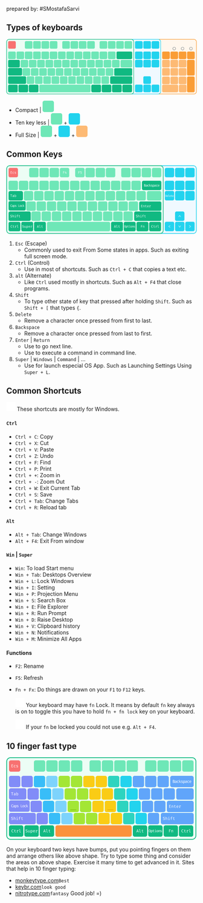 prepared by: #SMostafaSarvi
## Types of keyboards

![](../assets/keyboard/regions.png)

- Compact | ![15](../assets/colors/green.png)
- Ten key less | ![15](../assets/colors/green.png) +  ![15](../assets/colors/light-blue.png)
- Full Size | ![15](../assets/colors/green.png) + ![15](../assets/colors/light-blue.png)  +  ![15](../assets/colors/orange.png)
## Common Keys

![](../assets/keyboard/important-keys.png)

1. `Esc` (Escape)
	- Commonly used to exit From Some states in apps.
		Such as exiting full screen mode.
1. `Ctrl` (Control)
	 - Use in most of shortcuts.
		Such as `Ctrl + C` that copies a text etc.
3. `alt` (Alternate)
	- Like `Ctrl` used mostly in shortcuts.
		Such as `Alt + F4` that close programs.
4. `Shift`
	-  To type other state of key that pressed after holding `Shift`.
		Such as `Shift + [` that types `{`. 
5. `Delete`
	- Remove a character once pressed from first to last.
1. `Backspace`
	- Remove a character once pressed from last to first.
2. `Enter` | `Return`
	- Use to go next line.
	- Use to execute a command in command line.
3. `Super` | `Windows` | `Command` | ...
	- Use for launch especial OS App.
		Such as Launching Settings Using `Super + L`.
## Common Shortcuts
![16](../assets/icons/alert-triangle-filled.png) These shortcuts are mostly for Windows.
#### `Ctrl`
- `Ctrl + C`: Copy 
- `Ctrl + X`: Cut 
- `Ctrl + V`: Paste
- `Ctrl + Z`: Undo
- `Ctrl + F`: Find
- `Ctrl + P`: Print
- `Ctrl + +`: Zoom in
- `Ctrl + -`: Zoom Out 
- `Ctrl + W`: Exit Current Tab
- `Ctrl + S`: Save
- `Ctrl + Tab`: Change Tabs
- `Ctrl + R`: Reload tab
#### `Alt`
- `Alt + Tab`: Change Windows
- `Alt + F4`: Exit From window
#### `Win` | `Super`
- `Win`: To load Start menu
- `Win + Tab`: Desktops Overview
- `Win + L`: Lock Windows
- `Win + I`: Setting
- `Win + P`: Projection Menu
- `Win + S`: Search Box
- `Win + E`: File Explorer
- `Win + R`: Run Prompt
- `Win + D`: Raise Desktop
- `Win + V`: Clipboard history
- `Win + N`: Notifications
- `Win + M`: Minimize All Apps
####  Functions
- `F2`: Rename
- `F5`: Refresh
- `Fn + Fx`: Do things are drawn on your `F1` to `F12` keys.
	
	![16](../assets/icons/alert-triangle-filled.png) Your keyboard may have `fn` Lock. It means by default `fn` key always is on
		to toggle this you have to hold `fn + fn lock` key on your keyboard.
	
	![16](../assets/icons/alert-triangle-filled.png) If your `fn` be locked you could not use e.g. `Alt + F4`.
## 10 finger fast type

![](../assets/keyboard/fast-typing.png)

On your keyboard two keys have bumps, put you pointing fingers on them and arrange others like above shape.
Try to type some thing and consider the areas on above shape.
Exercise it many time to get advanced in it.
Sites that help in 10 finger typing:
- [monkeytype.com](https://monkeytype.com/)`Best`
- [keybr.com](https://www.keybr.com/)`look good`
- [nitrotype.com](https://www.nitrotype.com)`fantasy`
Good job! =)